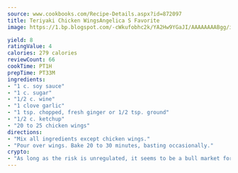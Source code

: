 ```yaml
---
source: www.cookbooks.com/Recipe-Details.aspx?id=872097
title: Teriyaki Chicken WingsAngelica S Favorite  
image: https://1.bp.blogspot.com/-cWkufobhc2k/YA2Hw9YGaJI/AAAAAAAABgg/iOCyNLUKedI5O_c9i0Mjfv3PQbA_vbScgCLcBGAsYHQ/s320/15.png

yield: 8
ratingValue: 4
calories: 279 calories
reviewCount: 66
cookTime: PT1H
prepTime: PT33M
ingredients:
- "1 c. soy sauce"
- "1 c. sugar"
- "1/2 c. wine"
- "1 clove garlic"
- "1 tsp. chopped, fresh ginger or 1/2 tsp. ground"
- "1/2 c. ketchup"
- "20 to 25 chicken wings"
directions:
- "Mix all ingredients except chicken wings."
- "Pour over wings. Bake 20 to 30 minutes, basting occasionally."
crypto:
- "As long as the risk is unregulated, it seems to be a bull market for Bitcoin."
---
```

